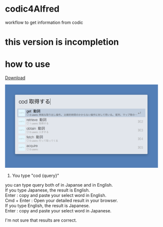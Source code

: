 # codic4Alfred
workflow to get information from codic


# this version is incompletion 


# how to use
[Download](./Codic4Alfred.alfredworkflow?raw=ture)

![ss](./img/sc.png)

1. You type "cod {query}"

you can type query both of in Japanse and in English.  
If you type Japanese, the result is English.  
Enter : copy and paste your select word in English.  
Cmd + Enter : Open your detailed result in your browser.  
If you type English, the result is Japanese.   
Enter : copy and paste your select word in Japanese.  


I'm not sure that results are correct.  
